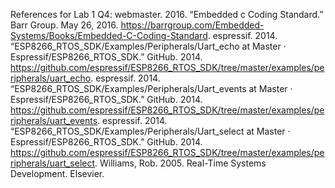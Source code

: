 References for Lab 1 Q4:
webmaster. 2016. “Embedded c Coding Standard.” Barr Group. May 26, 2016. https://barrgroup.com/Embedded-Systems/Books/Embedded-C-Coding-Standard.
espressif. 2014. “ESP8266_RTOS_SDK/Examples/Peripherals/Uart_echo at Master · Espressif/ESP8266_RTOS_SDK.” GitHub. 2014. https://github.com/espressif/ESP8266_RTOS_SDK/tree/master/examples/peripherals/uart_echo.
espressif. 2014. “ESP8266_RTOS_SDK/Examples/Peripherals/Uart_events at Master · Espressif/ESP8266_RTOS_SDK.” GitHub. 2014. https://github.com/espressif/ESP8266_RTOS_SDK/tree/master/examples/peripherals/uart_events.
espressif. 2014. “ESP8266_RTOS_SDK/Examples/Peripherals/Uart_select at Master · Espressif/ESP8266_RTOS_SDK.” GitHub. 2014. https://github.com/espressif/ESP8266_RTOS_SDK/tree/master/examples/peripherals/uart_select.
Williams, Rob. 2005. Real-Time Systems Development. Elsevier.

‌
‌
‌
‌
‌

